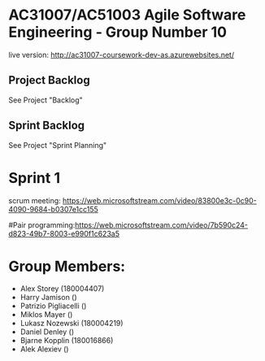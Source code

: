 # AC31007/AC51003 Agile Software Engineering - Group Number 10

 live version: http://ac31007-coursework-dev-as.azurewebsites.net/
 
 ## Project Backlog
See Project "Backlog"
 
 ## Sprint Backlog
 See Project "Sprint Planning"
 
 # Sprint 1
 scrum meeting: https://web.microsoftstream.com/video/83800e3c-0c90-4090-9684-b0307e1cc155
 
 #Pair programming:https://web.microsoftstream.com/video/7b590c24-d823-49b7-8003-e990f1c623a5

# Group Members:

- Alex Storey (180004407)
- Harry Jamison ()
- Patrizio Pigliacelli ()
- Miklos Mayer ()
- Lukasz Nozewski (180004219)
- Daniel Denley ()
- Bjarne Kopplin (180016866)
- Alek Alexiev ()
